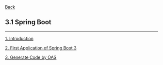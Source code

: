 [Back](../../README.md)

## 3.1 Spring Boot

<hr>

[1. Introduction](1_Introduction.md)

[2. First Application of Spring Boot 3](2_FirstApp.md)

[3. Generate Code by OAS](3_GenCodeByOas.md)
